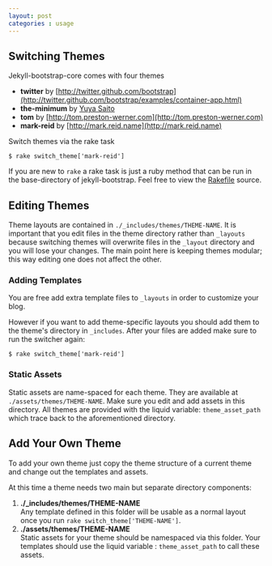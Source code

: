 ```yaml
---
layout: post
categories : usage
---
```



## Switching Themes

Jekyll-bootstrap-core comes with four themes

- **twitter** by [http://twitter.github.com/bootstrap](http://twitter.github.com/bootstrap/examples/container-app.html)
- **the-minimum** by [Yuya Saito](http://studiomohawk.github.com/jekyll-bootstrap/)
- **tom** by [http://tom.preston-werner.com](http://tom.preston-werner.com)
- **mark-reid** by [http://mark.reid.name](http://mark.reid.name)

Switch themes via the rake task

    $ rake switch_theme['mark-reid']

If you are new to `rake` a rake task is just a ruby method that can be run in the base-directory
of jekyll-bootstrap. Feel free to view the [Rakefile](https://github.com/plusjade/jekyll-bootstrap/blob/master/Rakefile) source.

## Editing Themes

Theme layouts are contained in `./_includes/themes/THEME-NAME`.
It is important that you edit files in the theme directory rather than `_layouts` 
because switching themes will overwrite files in the `_layout` directory and you will lose your changes.
The main point here is keeping themes modular; this way editing one does not affect the other.

### Adding Templates

You are free add extra template files to `_layouts` in order to customize your blog.

However if you want to add theme-specific layouts you should add them to the theme's directory in `_includes`.
After your files are added make sure to run the switcher again:

    $ rake switch_theme['mark-reid']


### Static Assets

Static assets are name-spaced for each theme. They are available at `./assets/themes/THEME-NAME`.
Make sure you edit and add assets in this directory.
All themes are provided with the liquid variable: `theme_asset_path` which trace back to the aforementioned directory.

## Add Your Own Theme

To add your own theme just copy the theme structure of a current theme and change out the templates and assets.

At this time a theme needs two main but separate directory components:

1. **./\_includes/themes/THEME-NAME**  
  Any template defined in this folder will be usable as a normal layout once you run `rake switch_theme['THEME-NAME']`.
1. **./assets/themes/THEME-NAME**  
  Static assets for your theme should be namespaced via this folder.
  Your templates should use the liquid variable : `theme_asset_path` to call these assets.

